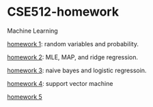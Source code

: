# CSE512-homework
Machine Learning

[homework 1](https://github.com/caitaozhan/CSE512-homework/blob/master/hw1/hw1.pdf): random variables and probability.

[homework 2](https://github.com/caitaozhan/CSE512-homework/blob/master/hw2/hw2_v2_2018Sep8.pdf): MLE, MAP, and ridge regression.

[homework 3](https://github.com/caitaozhan/CSE512-homework/blob/master/hw3/hw-3.pdf): naive bayes and logistic regressoin.

[homework 4](https://github.com/caitaozhan/CSE512-homework/blob/master/hw4/hw4.pdf): support vector machine

[homework 5](https://github.com/caitaozhan/CSE512-homework/blob/master/hw5/hw5.pdf)
